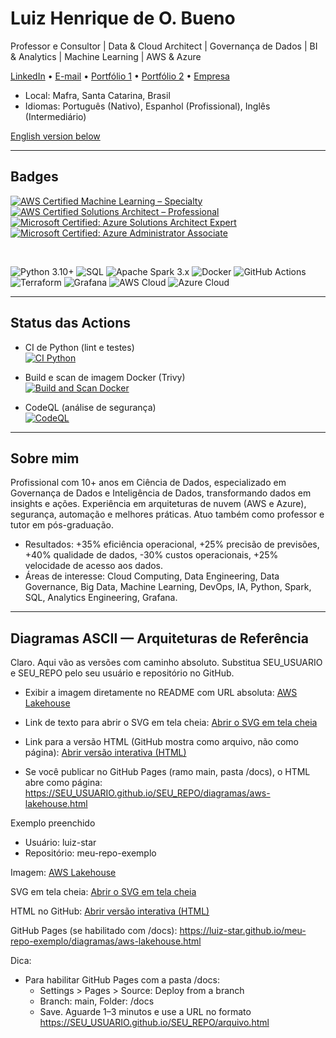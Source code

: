 # Luiz Henrique de O. Bueno

Professor e Consultor | Data & Cloud Architect | Governança de Dados | BI & Analytics | Machine Learning | AWS & Azure

[LinkedIn](https://www.linkedin.com/in/luiz-henrique-sc) • [E-mail](mailto:riquebue@hotmail.com) • [Portfólio 1](https://www.startrainings.net/blog) • [Portfólio 2](https://luiz-star.github.io) • [Empresa](https://www.startrainings.net/)

- Local: Mafra, Santa Catarina, Brasil
- Idiomas: Português (Nativo), Espanhol (Profissional), Inglês (Intermediário)

[English version below](#english-version)

---

## Badges

<!-- Certificações (clique para verificar) -->
[![AWS Certified Machine Learning – Specialty](https://img.shields.io/badge/AWS-ML%20Specialty-orange?logo=amazon-aws&logoColor=white)](https://www.credly.com/badges/2849aea2-ba81-4ee8-86c0-d2848284692b/public_url)
[![AWS Certified Solutions Architect – Professional](https://img.shields.io/badge/AWS-Solutions%20Architect%20Pro-orange?logo=amazon-aws&logoColor=white)](https://www.credly.com/badges/9f4c64e4-d1f2-4a00-976e-82275e844ec7/public_url)
[![Microsoft Certified: Azure Solutions Architect Expert](https://img.shields.io/badge/Azure-Solutions%20Architect%20Expert-0078D4?logo=microsoft-azure&logoColor=white)](https://learn.microsoft.com/pt-br/users/luizhenriquedeoliveirabueno-7070/credentials/dd00a3f2c24ed014?ref=https%3A%2F%2Fwww.linkedin.com%2F)
[![Microsoft Certified: Azure Administrator Associate](https://img.shields.io/badge/Azure-Administrator%20Associate-0078D4?logo=microsoft-azure&logoColor=white)](https://learn.microsoft.com/pt-br/users/luizhenriquedeoliveirabueno-7070/credentials/bf7ca8841cd428e2?ref=https%3A%2F%2Fwww.linkedin.com%2F)

<br/>



<!-- Stack principal -->
![Python 3.10+](https://img.shields.io/badge/Python-3.10%2B-3776AB?logo=python&logoColor=white)
![SQL](https://img.shields.io/badge/SQL-Analytics%20%7C%20DW-4479A1?logo=postgresql&logoColor=white)
![Apache Spark 3.x](https://img.shields.io/badge/Spark-3.x-E25A1C?logo=apache-spark&logoColor=white)
![Docker](https://img.shields.io/badge/Docker-Containerization-2496ED?logo=docker&logoColor=white)
![GitHub Actions](https://img.shields.io/badge/GitHub%20Actions-CI%2FCD-2088FF?logo=githubactions&logoColor=white)
![Terraform](https://img.shields.io/badge/Terraform-IaC-844FBA?logo=terraform&logoColor=white)
![Grafana](https://img.shields.io/badge/Grafana-Observability-F46800?logo=grafana&logoColor=white)
![AWS Cloud](https://img.shields.io/badge/Cloud-AWS-orange?logo=amazon-aws&logoColor=white)
![Azure Cloud](https://img.shields.io/badge/Cloud-Azure-0078D4?logo=microsoft-azure&logoColor=white)

---

## Status das Actions

- CI de Python (lint e testes)  
[![CI Python](https://github.com/luiz-star/luiz-star/actions/workflows/ci-python.yml/badge.svg?branch=main)](https://github.com/luiz-star/luiz-star/actions/workflows/ci-python.yml)

- Build e scan de imagem Docker (Trivy)  
[![Build and Scan Docker](https://github.com/luiz-star/luiz-star/actions/workflows/docker-build-scan.yml/badge.svg?branch=main)](https://github.com/luiz-star/luiz-star/actions/workflows/docker-build-scan.yml)

- CodeQL (análise de segurança)  
[![CodeQL](https://github.com/luiz-star/luiz-star/actions/workflows/codeql.yml/badge.svg?branch=main)](https://github.com/luiz-star/luiz-star/actions/workflows/codeql.yml)

---

## Sobre mim

Profissional com 10+ anos em Ciência de Dados, especializado em Governança de Dados e Inteligência de Dados, transformando dados em insights e ações. Experiência em arquiteturas de nuvem (AWS e Azure), segurança, automação e melhores práticas. Atuo também como professor e tutor em pós-graduação.

- Resultados: +35% eficiência operacional, +25% precisão de previsões, +40% qualidade de dados, -30% custos operacionais, +25% velocidade de acesso aos dados.
- Áreas de interesse: Cloud Computing, Data Engineering, Data Governance, Big Data, Machine Learning, DevOps, IA, Python, Spark, SQL, Analytics Engineering, Grafana.

---

## Diagramas ASCII — Arquiteturas de Referência

Claro. Aqui vão as versões com caminho absoluto. Substitua SEU_USUARIO e SEU_REPO pelo seu usuário e repositório no GitHub.

- Exibir a imagem diretamente no README com URL absoluta:
[AWS Lakehouse](https://raw.githubusercontent.com/SEU_USUARIO/SEU_REPO/main/docs/diagramas/aws-lakehouse.svg)

- Link de texto para abrir o SVG em tela cheia:
[Abrir o SVG em tela cheia](https://raw.githubusercontent.com/SEU_USUARIO/SEU_REPO/main/docs/diagramas/aws-lakehouse.svg)

- Link para a versão HTML (GitHub mostra como arquivo, não como página):
[Abrir versão interativa (HTML)](https://github.com/SEU_USUARIO/SEU_REPO/blob/main/docs/diagramas/aws-lakehouse.html)

- Se você publicar no GitHub Pages (ramo main, pasta /docs), o HTML abre como página:
https://SEU_USUARIO.github.io/SEU_REPO/diagramas/aws-lakehouse.html

Exemplo preenchido
- Usuário: luiz-star
- Repositório: meu-repo-exemplo

Imagem:
[AWS Lakehouse](https://raw.githubusercontent.com/luiz-star/meu-repo-exemplo/main/docs/diagramas/aws-lakehouse.svg)

SVG em tela cheia:
[Abrir o SVG em tela cheia](https://raw.githubusercontent.com/luiz-star/meu-repo-exemplo/main/docs/diagramas/aws-lakehouse.svg)

HTML no GitHub:
[Abrir versão interativa (HTML)](https://github.com/luiz-star/meu-repo-exemplo/blob/main/docs/diagramas/aws-lakehouse.html)

GitHub Pages (se habilitado com /docs):
https://luiz-star.github.io/meu-repo-exemplo/diagramas/aws-lakehouse.html

Dica:
- Para habilitar GitHub Pages com a pasta /docs:
  - Settings > Pages > Source: Deploy from a branch
  - Branch: main, Folder: /docs
  - Save. Aguarde 1–3 minutos e use a URL no formato https://SEU_USUARIO.github.io/SEU_REPO/arquivo.html

